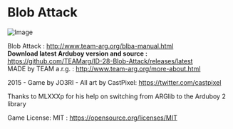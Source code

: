 # Blob Attack
![Image](http://www.team-arg.org/masterfiles/team-arg-blba/images/banner-ID-28c.png)

Blob Attack : http://www.team-arg.org/blba-manual.html  
**Download latest Arduboy version and source :** https://github.com/TEAMarg/ID-28-Blob-Attack/releases/latest  
MADE by TEAM a.r.g. : http://www.team-arg.org/more-about.html
 
2015 - Game by JO3RI - All art by CastPixel: https://twitter.com/castpixel

Thanks to MLXXXp for his help on switching from ARGlib to the Arduboy 2 library

Game License: MIT : https://opensource.org/licenses/MIT
